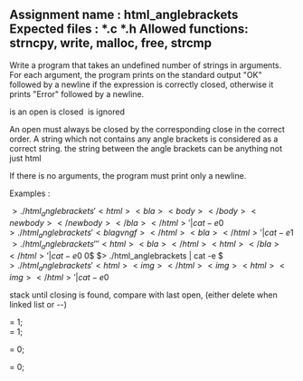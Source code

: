 Assignment name  : html_anglebrackets
Expected files   : *.c *.h
Allowed functions: strncpy, write, malloc, free, strcmp
--------------------------------------------------------------------------------

Write a program that takes an undefined number of strings in arguments. For each
argument, the program prints on the standard output "OK" followed by a newline
if the expression is correctly closed, otherwise it prints "Error" followed by
a newline.

<html> is an open
</html> is closed
<img> is ignored

An open must always be closed by the corresponding close in the
correct order. A string which not contains any angle brackets is considered as a
correct string. the string between the angle brackets can be anything not just html

If there is no arguments, the program must print only a newline.

Examples :

$> ./html_anglebrackets '<html><bla><body></body><newbody></newbody></bla></html>' | cat -e
0$
$> ./html_anglebrackets '<bla gvngf></html><bla></html>' | cat -e
1$
$> ./html_anglebrackets '' '<html><bla></html><html></bla></html>' | cat -e
0$
0$
$> ./html_anglebrackets | cat -e
$
$> ./html_anglebrackets '<html><img></html><img><html><img></html>' | cat -e
0$


stack until closing is found, compare with last open, (either delete when linked list or --)

<head><html> = 1;

<div><a><html><div><body><head><head><html></html></head></head></span></body></div></html></a></div> = 1;

<custom-element attribute="value"></custom-element> = 0;

<hello attribute="haha!"></hello> = 0;

